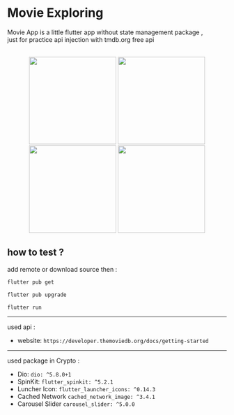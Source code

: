 # Movie Exploring

Movie App is a little flutter app without state management package ,<br>
just for practice api injection with tmdb.org free api
<br>
<br>

<p align="center">


<img src="https://github.com/user-attachments/assets/58cbcc25-df2d-4eb6-a7f7-6acb0b230e46" width="200" alt="" />


<img src="https://github.com/user-attachments/assets/cb38dbc0-f88b-43b8-adba-851a9b71d68c" width="200" alt="" />


<img src="https://github.com/user-attachments/assets/9f529f64-b69b-44a2-9e39-05f4b7f37a18" width="200" alt="" />


<img src="https://github.com/user-attachments/assets/46704554-3ef2-451e-89b0-0b6cf2fa34cd" width="200" alt="" />

  





</p>


## how to test ?

add remote or download source then :


```bash
flutter pub get
```
```bash
flutter pub upgrade
```
```bash
flutter run
```
<hr>

used api :

* website: `https://developer.themoviedb.org/docs/getting-started`

<hr>

used package in Crypto :

* Dio: `dio: ^5.8.0+1`
* SpinKit: `flutter_spinkit: ^5.2.1`
* Luncher Icon: `flutter_launcher_icons: ^0.14.3`
* Cached Network `cached_network_image: ^3.4.1`
* Carousel Slider `carousel_slider: ^5.0.0`

